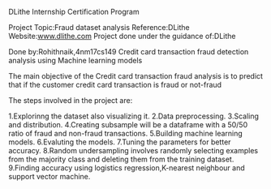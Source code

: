 DLithe Internship Certification Program

Project Topic:Fraud dataset analysis
Reference:DLithe
Website:www.dlithe.com
Project done under the guidance of:DLithe

Done by:Rohithnaik,4nm17cs149
Credit card transaction fraud detection analysis using Machine learning models

The main objective of the Credit card transaction fraud analysis is to predict that if the customer credit card transaction is fraud or not-fraud

The steps involved in the project are:

1.Explorinng the dataset also visualizing it.
2.Data preprocessing.
3.Scaling and distribution.
4.Creating subsample will be a dataframe with a 50/50 ratio of fraud and non-fraud transactions.
5.Building machine learning models.
6.Evaluting the models.
7.Tuning the parameters for better accuracy.
8.Random undersampling involves randomly selecting examples from the majority class and deleting them from the training dataset.
9.Finding accuracy using logistics regression,K-nearest neighbour and support vector machine.



